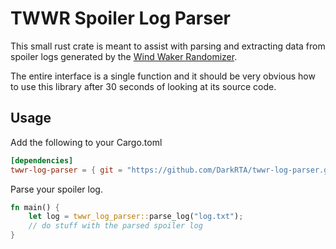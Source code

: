 # TWWR Spoiler Log Parser

This small rust crate is meant to assist with parsing and extracting data from
spoiler logs generated by the [Wind Waker
Randomizer](https://github.com/lagolunatic/wwrando).

The entire interface is a single function and it should be very obvious how to
use this library after 30 seconds of looking at its source code.

## Usage

Add the following to your Cargo.toml

```toml
[dependencies]
twwr-log-parser = { git = "https://github.com/DarkRTA/twwr-log-parser.git" }
```

Parse your spoiler log.

```rust
fn main() {
	let log = twwr_log_parser::parse_log("log.txt");
	// do stuff with the parsed spoiler log
}
```
